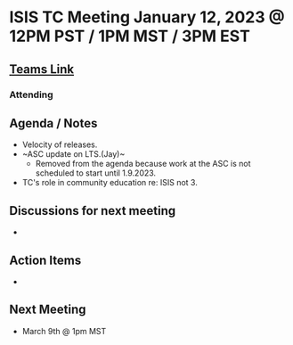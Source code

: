 # ISIS TC Meeting January 12, 2023 @ 12PM PST / 1PM MST / 3PM EST

## [Teams Link](https://teams.microsoft.com/dl/launcher/launcher.html?url=%2f_%23%2fl%2fmeetup-join%2f19%3ameeting_YWRkZjdiMGUtZWJlOC00OWMzLThlMTItZTk0Y2MyM2E1MWE0%40thread.v2%2f0%3fcontext%3d%257b%2522Tid%2522%253a%25220693b5ba-4b18-4d7b-9341-f32f400a5494%2522%252c%2522Oid%2522%253a%2522c27c6e98-e45a-45ff-aea5-7f10d6fe67c1%2522%257d%26anon%3dtrue&type=meetup-join&deeplinkId=e54b3969-3c7f-4efb-9cad-ee99cf639f86&directDl=true&msLaunch=true&enableMobilePage=true&suppressPrompt=true)

### Attending

## Agenda / Notes
- Velocity of releases. 
- ~ASC update on LTS.(Jay)~
  - Removed from the agenda because work at the ASC is not scheduled to start until 1.9.2023.
- TC's role in community education re: ISIS not 3.


## Discussions for next meeting
- 

## Action Items
- 

## Next Meeting

- March 9th @ 1pm MST
